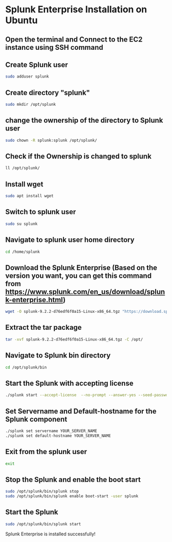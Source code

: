 # Splunk Enterprise Installation on Ubuntu

## Open the terminal and Connect to the EC2 instance using SSH command

## Create Splunk user
```bash
sudo adduser splunk
```
## Create directory "splunk"
```bash
sudo mkdir /opt/splunk
```
## change the ownership of the directory to Splunk user
```bash
sudo chown -R splunk:splunk /opt/splunk/
```
## Check if the Ownership is changed to splunk
```bash
ll /opt/splunk/
```
## Install wget
```bash
sudo apt install wget
```

## Switch to splunk user
```bash
sudo su splunk
```

## Navigate to splunk user home directory
```bash
cd /home/splunk
```
## Download the Splunk Enterprise (Based on the version you want, you can get this command from https://www.splunk.com/en_us/download/splunk-enterprise.html) 
```bash
wget -O splunk-9.2.2-d76edf6f0a15-Linux-x86_64.tgz "https://download.splunk.com/products/splunk/releases/9.2.2/linux/splunk-9.2.2-d76edf6f0a15-Linux-x86_64.tgz"
```
## Extract the tar package
```bash
tar -xvf splunk-9.2.2-d76edf6f0a15-Linux-x86_64.tgz -C /opt/
```
## Navigate to Splunk bin directory
```bash
cd /opt/splunk/bin
```
## Start the Splunk with accepting license
```bash
./splunk start --accept-license  --no-prompt --answer-yes --seed-passwd YOUR_PASSWORD
```
## Set Servername and Default-hostname for the Splunk component
```bash
./splunk set servername YOUR_SERVER_NAME
./splunk set default-hostname YOUR_SERVER_NAME
```
## Exit from the splunk user
```bash
exit
```
## Stop the Splunk and enable the boot start
```bash
sudo /opt/splunk/bin/splunk stop
sudo /opt/splunk/bin/splunk enable boot-start -user splunk
```
## Start the Splunk
```bash
sudo /opt/splunk/bin/splunk start
```
Splunk Enterprise is installed successfully!
